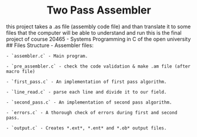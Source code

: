 <h1 align="center">Two Pass Assembler</h1>
this project takes a .as file (assembly code file) and than translate it to some files that the computer will be able to understand and run
this is the final project of course 20465 - Systems Programming in C of the open university
## Files Structure
- Assembler files:

    - `assembler.c` - Main program.
   
    - `pre_assembler.c` - check the code validation & make .am file (after macro file)

    - `first_pass.c` - An implementation of first pass algorithm.

    - `line_read.c` - parse each line and divide it to our field.

    - `second_pass.c` - An implementation of second pass algorithm.

    - `errors.c` - A thorough check of errors during first and second pass.
    
    - `output.c` - Creates *.ext*, *.ent* and *.ob* output files.
